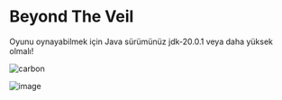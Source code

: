 # Beyond The Veil

Oyunu oynayabilmek için Java sürümünüz jdk-20.0.1 veya daha yüksek olmalı!

![carbon](https://user-images.githubusercontent.com/88983987/233870718-a0bbffd3-7f57-4b38-a42b-cf89a3df0351.png)

![image](https://user-images.githubusercontent.com/88983987/233870742-4ffbe070-8de7-446f-828d-085b163cafa3.png)

